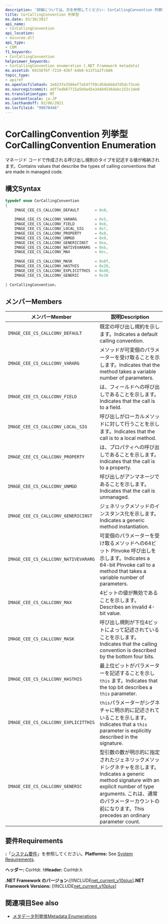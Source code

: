```yaml
---
description: '詳細については、次を参照してください: CorCallingConvention 列挙型'
title: CorCallingConvention 列挙型
ms.date: 03/30/2017
api_name:
- CorCallingConvention
api_location:
- mscoree.dll
api_type:
- COM
f1_keywords:
- CorCallingConvention
helpviewer_keywords:
- CorCallingConvention enumeration [.NET Framework metadata]
ms.assetid: 69156fbf-7219-43bf-b4b8-b13f1a2fcb86
topic_type:
- apiref
ms.openlocfilehash: 2e823fe3566ef7a54f759cd5debbbd7d5dcf3ceb
ms.sourcegitcommit: ddf7edb67715a5b9a45e3dd44536dabc153c1de0
ms.translationtype: MT
ms.contentlocale: ja-JP
ms.lasthandoff: 02/06/2021
ms.locfileid: "99678446"
---
```

# <a name="corcallingconvention-enumeration"></a><span data-ttu-id="78c1a-103">CorCallingConvention 列挙型</span><span class="sxs-lookup"><span data-stu-id="78c1a-103">CorCallingConvention Enumeration</span></span>

<span data-ttu-id="78c1a-104">マネージド コードで作成される呼び出し規則のタイプを記述する値が格納されます。</span><span class="sxs-lookup"><span data-stu-id="78c1a-104">Contains values that describe the types of calling conventions that are made in managed code.</span></span>  
  
## <a name="syntax"></a><span data-ttu-id="78c1a-105">構文</span><span class="sxs-lookup"><span data-stu-id="78c1a-105">Syntax</span></span>  
  
```cpp  
typedef enum CorCallingConvention  
{  
    IMAGE_CEE_CS_CALLCONV_DEFAULT       = 0x0,  
  
    IMAGE_CEE_CS_CALLCONV_VARARG        = 0x5,  
    IMAGE_CEE_CS_CALLCONV_FIELD         = 0x6,  
    IMAGE_CEE_CS_CALLCONV_LOCAL_SIG     = 0x7,  
    IMAGE_CEE_CS_CALLCONV_PROPERTY      = 0x8,  
    IMAGE_CEE_CS_CALLCONV_UNMGD         = 0x9,  
    IMAGE_CEE_CS_CALLCONV_GENERICINST   = 0xa,  
    IMAGE_CEE_CS_CALLCONV_NATIVEVARARG  = 0xb,  
    IMAGE_CEE_CS_CALLCONV_MAX           = 0xc,  
  
    IMAGE_CEE_CS_CALLCONV_MASK          = 0x0f,  
    IMAGE_CEE_CS_CALLCONV_HASTHIS       = 0x20,  
    IMAGE_CEE_CS_CALLCONV_EXPLICITTHIS  = 0x40,  
    IMAGE_CEE_CS_CALLCONV_GENERIC       = 0x10  
  
} CorCallingConvention;  
```  
  
## <a name="members"></a><span data-ttu-id="78c1a-106">メンバー</span><span class="sxs-lookup"><span data-stu-id="78c1a-106">Members</span></span>  
  
|<span data-ttu-id="78c1a-107">メンバー</span><span class="sxs-lookup"><span data-stu-id="78c1a-107">Member</span></span>|<span data-ttu-id="78c1a-108">説明</span><span class="sxs-lookup"><span data-stu-id="78c1a-108">Description</span></span>|  
|------------|-----------------|  
|`IMAGE_CEE_CS_CALLCONV_DEFAULT`|<span data-ttu-id="78c1a-109">既定の呼び出し規約を示します。</span><span class="sxs-lookup"><span data-stu-id="78c1a-109">Indicates a default calling convention.</span></span>|  
|`IMAGE_CEE_CS_CALLCONV_VARARG`|<span data-ttu-id="78c1a-110">メソッドが可変個のパラメーターを受け取ることを示します。</span><span class="sxs-lookup"><span data-stu-id="78c1a-110">Indicates that the method takes a variable number of parameters.</span></span>|  
|`IMAGE_CEE_CS_CALLCONV_FIELD`|<span data-ttu-id="78c1a-111">は、フィールドへの呼び出しであることを示します。</span><span class="sxs-lookup"><span data-stu-id="78c1a-111">Indicates that the call is to a field.</span></span>|  
|`IMAGE_CEE_CS_CALLCONV_LOCAL_SIG`|<span data-ttu-id="78c1a-112">呼び出しがローカルメソッドに対して行うことを示します。</span><span class="sxs-lookup"><span data-stu-id="78c1a-112">Indicates that the call is to a local method.</span></span>|  
|`IMAGE_CEE_CS_CALLCONV_PROPERTY`|<span data-ttu-id="78c1a-113">は、プロパティへの呼び出しであることを示します。</span><span class="sxs-lookup"><span data-stu-id="78c1a-113">Indicates that the call is to a property.</span></span>|  
|`IMAGE_CEE_CS_CALLCONV_UNMGD`|<span data-ttu-id="78c1a-114">呼び出しがアンマネージであることを示します。</span><span class="sxs-lookup"><span data-stu-id="78c1a-114">Indicates that the call is unmanaged.</span></span>|  
|`IMAGE_CEE_CS_CALLCONV_GENERICINST`|<span data-ttu-id="78c1a-115">ジェネリックメソッドのインスタンス化を示します。</span><span class="sxs-lookup"><span data-stu-id="78c1a-115">Indicates a generic method instantiation.</span></span>|  
|`IMAGE_CEE_CS_CALLCONV_NATIVEVARARG`|<span data-ttu-id="78c1a-116">可変個のパラメーターを受け取るメソッドへの64ビット PInvoke 呼び出しを示します。</span><span class="sxs-lookup"><span data-stu-id="78c1a-116">Indicates a 64-bit PInvoke call to a method that takes a variable number of parameters.</span></span>|  
|`IMAGE_CEE_CS_CALLCONV_MAX`|<span data-ttu-id="78c1a-117">4ビットの値が無効であることを示します。</span><span class="sxs-lookup"><span data-stu-id="78c1a-117">Describes an invalid 4-bit value.</span></span>|  
|`IMAGE_CEE_CS_CALLCONV_MASK`|<span data-ttu-id="78c1a-118">呼び出し規則が下位4ビットによって記述されていることを示します。</span><span class="sxs-lookup"><span data-stu-id="78c1a-118">Indicates that the calling convention is described by the bottom four bits.</span></span>|  
|`IMAGE_CEE_CS_CALLCONV_HASTHIS`|<span data-ttu-id="78c1a-119">最上位ビットがパラメーターを記述することを示し `this` ます。</span><span class="sxs-lookup"><span data-stu-id="78c1a-119">Indicates that the top bit describes a `this` parameter.</span></span>|  
|`IMAGE_CEE_CS_CALLCONV_EXPLICITTHIS`|<span data-ttu-id="78c1a-120">`this`パラメーターがシグネチャに明示的に記述されていることを示します。</span><span class="sxs-lookup"><span data-stu-id="78c1a-120">Indicates that a `this` parameter is explicitly described in the signature.</span></span>|  
|`IMAGE_CEE_CS_CALLCONV_GENERIC`|<span data-ttu-id="78c1a-121">型引数の数が明示的に指定されたジェネリックメソッドシグネチャを示します。</span><span class="sxs-lookup"><span data-stu-id="78c1a-121">Indicates a generic method signature with an explicit number of type arguments.</span></span> <span data-ttu-id="78c1a-122">これは、通常のパラメーターカウントの前になります。</span><span class="sxs-lookup"><span data-stu-id="78c1a-122">This precedes an ordinary parameter count.</span></span>|  
  
## <a name="requirements"></a><span data-ttu-id="78c1a-123">要件</span><span class="sxs-lookup"><span data-stu-id="78c1a-123">Requirements</span></span>  

 <span data-ttu-id="78c1a-124">**:**「[システム要件](../../get-started/system-requirements.md)」を参照してください。</span><span class="sxs-lookup"><span data-stu-id="78c1a-124">**Platforms:** See [System Requirements](../../get-started/system-requirements.md).</span></span>  
  
 <span data-ttu-id="78c1a-125">**ヘッダー:** CorHdr. h</span><span class="sxs-lookup"><span data-stu-id="78c1a-125">**Header:** CorHdr.h</span></span>  
  
 <span data-ttu-id="78c1a-126">**.NET Framework のバージョン:**[!INCLUDE[net_current_v10plus](../../../../includes/net-current-v10plus-md.md)]</span><span class="sxs-lookup"><span data-stu-id="78c1a-126">**.NET Framework Versions:** [!INCLUDE[net_current_v10plus](../../../../includes/net-current-v10plus-md.md)]</span></span>  
  
## <a name="see-also"></a><span data-ttu-id="78c1a-127">関連項目</span><span class="sxs-lookup"><span data-stu-id="78c1a-127">See also</span></span>

- [<span data-ttu-id="78c1a-128">メタデータ列挙体</span><span class="sxs-lookup"><span data-stu-id="78c1a-128">Metadata Enumerations</span></span>](metadata-enumerations.md)

